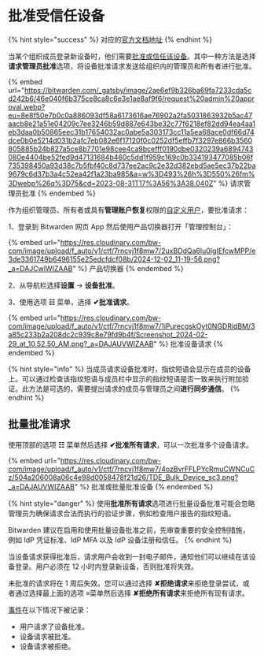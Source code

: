 # 批准受信任设备

{% hint style="success" %}
对应的[官方文档地址](https://bitwarden.com/help/approve-a-trusted-device/)
{% endhint %}

当某个组织成员登录新设备时，他们需要[批准或信任该设备](../../../account/log-in-and-unlock/using-single-sign-on/add-a-trusted-device.md)。其中一种方法是选择**请求管理员批准**选项，将设备批准请求发送给组织内的管理员和所有者进行批准。

{% embed url="https://bitwarden.com/_gatsby/image/2ae6ef9b326ba69fa7233cda5cd242b6/46e040f6b375ce8ca8c6e3e1ae8af9f6/request%20admin%20approval.webp?eu=8e8f50e7b0c0a886093df58a6173616ae76902a2fa5031863932b5ac47aacb8e21a51e04209c7ee3246b59d887e643be32c77f6218ef82dd94ea4aa1eb3daa0b50865eec31b17654032ac0abe5a303173cc11a5ea68ace0df66d74dce0b0e5214d031b2afc7eb082e6f17120f0c0252df5effb7f3297e866b3560805885b24b827a5ce8b7701e98cee4ca9bcefff0190dbe0320239a6894743080e4404be52fed9d47131684b460c5dd1f959c169c0b334193477085b06f735398450a93d38c7b5fbf40c8d737ee2ac9c2e32d382ebd5ae5ec37b22ba9679c6d37b3a4c52ea42f1a23ba985&a=w%3D493%26h%3D550%26fm%3Dwebp%26q%3D75&cd=2023-08-31T17%3A56%3A38.040Z" %}
请求管理员批准
{% endembed %}

作为组织管理员、所有者或具有**管理账户恢复**权限的[自定义用户](../../manage-members/member-roles-and-permissions.md#custom-role)，要批准请求：

1、登录到 Bitwarden 网页 App 然后使用产品切换器打开「管理控制台」：

{% embed url="https://res.cloudinary.com/bw-com/image/upload/f_auto/v1/ctf/7rncvj1f8mw7/2uxBDdQa6lu0IgIEfcwMPP/e3de3361749b6496155e25edcfdcf08b/2024-12-02_11-19-56.png?_a=DAJCwlWIZAAB" %}
产品切换器
{% endembed %}

2、从导航栏选择**设置** → **设备批准**。

3、使用选项 **☷** 菜单，选择 **✔︎批准请求**。

{% embed url="https://res.cloudinary.com/bw-com/image/upload/f_auto/v1/ctf/7rncvj1f8mw7/1iPurecgskOyt0NGDRidBM/3a85c233b2a208dc2c939c8e79fd9b4f/Screenshot_2024-02-29_at_10.52.50_AM.png?_a=DAJAUVWIZAAB" %}
批准设备请求
{% endembed %}

{% hint style="info" %}
当成员请求设备批准时，指纹短语会显示在成员的设备上。可以通过检查该指纹短语与成员栏中显示的指纹短语是否一致来执行附加验证。此方法是可选的，需要提出请求的成员与管理员之间**进行同步通信**。
{% endhint %}

## 批量批准请求 <a href="#bulk-approve-requests" id="bulk-approve-requests"></a>

使用顶部的选项 **☷** 菜单然后选择 **✔︎批准所有请求**，可以一次批准多个设备请求。

{% embed url="https://res.cloudinary.com/bw-com/image/upload/f_auto/v1/ctf/7rncvj1f8mw7/4ozBvrFFLPYcRmuCWNCuCz/504a206008a06c4e98d0058478f21d26/TDE_Bulk_Device_sc3.png?_a=DAJAUVWIZAAB" %}
批准或批量批准设备
{% endembed %}

{% hint style="danger" %}
使用**批准所有请求**选项进行批量设备批准可能会忽略管理员为确保请求合法而执行的验证步骤，例如检查用户报告的指纹短语。

Bitwarden 建议在启用和使用批量设备批准之前，先审查重要的安全控制措施，例如 IdP 凭证标准、IdP MFA 以及 IdP 设备注册和信任。
{% endhint %}

当设备请求获得批准后，请求用户会收到一封电子邮件，通知他们可以继续在该设备登录。用户必须在 12 小时内登录新设备，否则批准将失效。

未批准的请求将在 1 周后失效。您可以通过选择 **✘拒绝请求**来拒绝登录尝试，或者通过选择最上面的选项 **≡**&#x83DC;单然后选择 **✘拒绝所有请求**来拒绝所有现有请求。

[事件](../../reporting/event-logs.md)在以下情况下被记录：

* 用户请求了设备批准。
* 设备请求被批准。
* 设备请求被拒绝。
